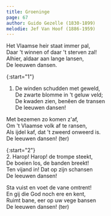 ```yaml
---
title: Groeninge
page: 67
author: Guido Gezelle (1830-1899)
melodie: Jef Van Hoof (1886-1959)
---  
```


Het Vlaamse heir staat immer pal,  
Daar 't winnen of daar 't sterven zal!  
Alhier, aldaar aan lange lansen,  
De leeuwen dansen.  


{:start="1"}  
1. De winden schudden met geweld,  
De zwarte blomme in 't geluw veld;  
De kwaden zien, benêen de transen  
De leeuwen dansen!  

Met bezemen zo komen z'af,  
Om 't Vlaamse volk af te ransen,  
Als ijdel kaf, dat 't zweerd onweerd is.  
De leeuwen dansen! (ter)  


{:start="2"}  
2. Harop! Harop! de trompe steekt,  
De boeien los, de banden breekt!  
Ten vijand in! Dat op zijn schansen  
De leeuwen dansen!  

Sta vuist en voet de vane omtrent!  
En gij die God noch ere en kent,  
Ruimt bane, eer op uw vege bansen  
De leeuwen dansen! (ter)  